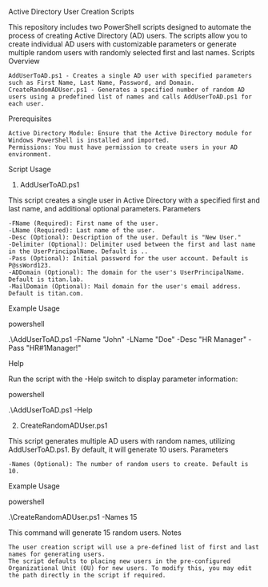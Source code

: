 Active Directory User Creation Scripts

This repository includes two PowerShell scripts designed to automate the process of creating Active Directory (AD) users. The scripts allow you to create individual AD users with customizable parameters or generate multiple random users with randomly selected first and last names.
Scripts Overview

    AddUserToAD.ps1 - Creates a single AD user with specified parameters such as First Name, Last Name, Password, and Domain.
    CreateRandomADUser.ps1 - Generates a specified number of random AD users using a predefined list of names and calls AddUserToAD.ps1 for each user.

Prerequisites

    Active Directory Module: Ensure that the Active Directory module for Windows PowerShell is installed and imported.
    Permissions: You must have permission to create users in your AD environment.

Script Usage
1. AddUserToAD.ps1

This script creates a single user in Active Directory with a specified first and last name, and additional optional parameters.
Parameters

    -FName (Required): First name of the user.
    -LName (Required): Last name of the user.
    -Desc (Optional): Description of the user. Default is "New User."
    -Delimiter (Optional): Delimiter used between the first and last name in the UserPrincipalName. Default is ..
    -Pass (Optional): Initial password for the user account. Default is P@ssWord123.
    -ADDomain (Optional): The domain for the user's UserPrincipalName. Default is titan.lab.
    -MailDomain (Optional): Mail domain for the user's email address. Default is titan.com.

Example Usage

powershell

.\AddUserToAD.ps1 -FName "John" -LName "Doe" -Desc "HR Manager" -Pass "HR#1Manager!"

Help

Run the script with the -Help switch to display parameter information:

powershell

.\AddUserToAD.ps1 -Help

2. CreateRandomADUser.ps1

This script generates multiple AD users with random names, utilizing AddUserToAD.ps1. By default, it will generate 10 users.
Parameters

    -Names (Optional): The number of random users to create. Default is 10.

Example Usage

powershell

.\CreateRandomADUser.ps1 -Names 15

This command will generate 15 random users.
Notes

    The user creation script will use a pre-defined list of first and last names for generating users.
    The script defaults to placing new users in the pre-configured Organizational Unit (OU) for new users. To modify this, you may edit the path directly in the script if required.
